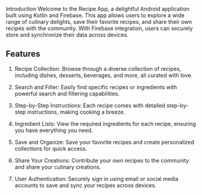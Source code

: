 Introduction
Welcome to the Recipe App, a delightful Android application built using Kotlin and Firebase. 
This app allows users to explore a wide range of culinary delights, save their favorite recipes, and share their own recipes with the community. 
With Firebase integration, users can securely store and synchronize their data across devices.

Features
---------------------------------------------------
1. Recipe Collection: Browse through a diverse collection of recipes, including dishes, desserts, beverages, and more, all curated with love.

2. Search and Filter: Easily find specific recipes or ingredients with powerful search and filtering capabilities.

3. Step-by-Step Instructions: Each recipe comes with detailed step-by-step instructions, making cooking a breeze.

4. Ingredient Lists: View the required ingredients for each recipe, ensuring you have everything you need.

5. Save and Organize: Save your favorite recipes and create personalized collections for quick access.

6. Share Your Creations: Contribute your own recipes to the community and share your culinary creations.

7. User Authentication: Securely sign in using email or social media accounts to save and sync your recipes across devices.
